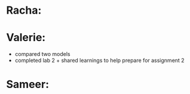 # Racha:



# Valerie:
- compared two models
- completed lab 2 + shared learnings to help prepare for assignment 2


# Sameer: 
